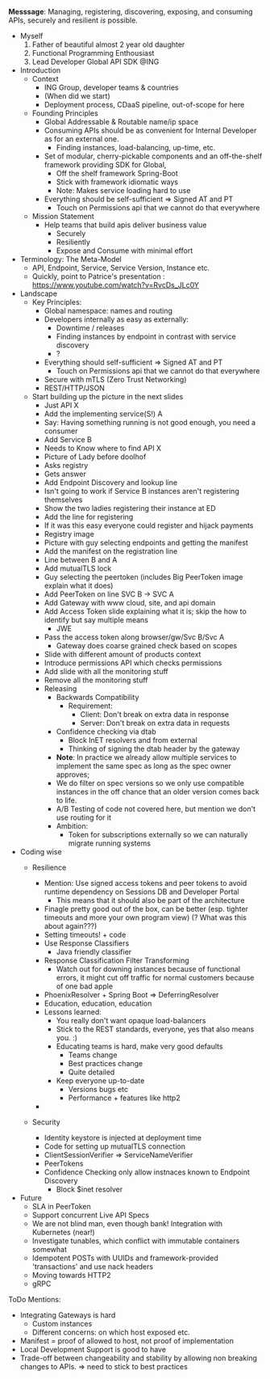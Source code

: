 **Messsage**: Managing, registering, discovering, exposing, and consuming APIs, securely and resilient *is* possible.

* Myself
    1.   Father of beautiful almost 2 year old daughter
    1.   Functional Programming Enthousiast
    1.   Lead Developer Global API SDK @ING
* Introduction
    *   Context
        *   ING Group, developer teams & countries
        *   (When did we start) 
        *   Deployment process, CDaaS pipeline, out-of-scope for here
    *   Founding Principles
        *   Global Addressable & Routable name/ip space
        *   Consuming APIs should be as convenient for Internal Developer as for an external one.
            * Finding instances, load-balancing, up-time, etc.
        *   Set of modular, cherry-pickable components and an off-the-shelf framework providing SDK for Global, 
            *   Off the shelf framework Spring-Boot
            *   Stick with framework idiomatic ways
            *   Note: Makes service loading hard to use
        *   Everything should be self-sufficient => Signed AT and PT
            *   Touch on Permissions api that we cannot do that everywhere
    *   Mission Statement
        *   Help teams that build apis deliver business value
            *   Securely
            *   Resiliently
            *   Expose and Consume with minimal effort
*   Terminology: The Meta-Model
    *   API, Endpoint, Service, Service Version, Instance etc.
    *   Quickly, point to Patrice's presentation : https://www.youtube.com/watch?v=RvcDs_JLc0Y
*   Landscape
    *   Key Principles:
        *   Global namespace: names and routing
        *   Developers internally as easy as externally:
            *   Downtime / releases
            *   Finding instances by endpoint in contrast with service discovery
            *   ?
        *   Everything should self-sufficient => Signed AT and PT
            *   Touch on Permissions api that we cannot do that everywhere
        *   Secure with mTLS (Zero Trust Networking)
        *   REST/HTTP/JSON
    *   Start building up the picture in the next slides
        * Just API X
        * Add the implementing service(S!) A
        * Say: Having something running is not good enough, you need a consumer
        * Add Service B
        * Needs to Know where to find API X
        * Picture of Lady before doolhof
        * Asks registry 
        * Gets answer
        * Add Endpoint Discovery and lookup line
        * Isn't going to work if Service B instances aren't registering themselves
        * Show the two ladies registering their instance at ED
        * Add the line for registering
        * If it was this easy everyone could register and hijack payments
        * Registry image
        * Picture with guy selecting endpoints and getting the manifest
        * Add the manifest on the registration line
        * Line between B and A
        * Add mutualTLS lock
        * Guy selecting the peertoken (includes Big PeerToken image explain what it does)
        * Add PeerToken on line SVC B -> SVC A
        * Add Gateway with www cloud, site, and api domain
        * Add Access Token slide explaining what it is; skip the how to identify but say multiple means
            * JWE
        * Pass the access token along browser/gw/Svc B/Svc A
            * Gateway does coarse grained check based on scopes
        * Slide with different amount of products context
        * Introduce permissions API which checks permissions
        * Add slide with all the monitoring stuff
        * Remove all the monitoring stuff
        *   Releasing
            *   Backwards Compatibility       
                *   Requirement:
                    *   Client: Don't break on extra data in response
                    *   Server: Don't break on extra data in requests
            *   Confidence checking via dtab
                *   Block InET resolvers and from external
                *   Thinking of signing the dtab header by the gateway
            *   **Note**: In practice we already allow multiple services to implement the same spec as long as the spec owner approves;
            *   We do filter on spec versions so we only use compatible instances in the off chance that an older version comes back to life.
            *   A/B Testing of code not covered here, but mention we don't use routing for it
            *   Ambition:
                *   Token for subscriptions externally so we can naturally migrate running systems
*   Coding wise
    *   Resilience
        *   Mention: Use signed access tokens and peer tokens to avoid runtime dependency on Sessions DB and Developer Portal
            * This means that it should also be part of the architecture
        *   Finagle pretty good out of the box, can be better (esp. tighter timeouts and more your own program view) (? What was this about again???)
        *   Setting timeouts! + code
        *   Use Response Classifiers
            *   Java friendly classifier
        *   Response Classification Filter Transforming
            * Watch out for downing instances because of functional errors, it might cut off traffic for normal customers because of one bad apple
        *   PhoenixResolver + Spring Boot => DeferringResolver
        *   Education, education, education
        *   Lessons learned: 
            *   You really don't want opaque load-balancers
            *   Stick to the REST standards, everyone, yes that also means you. :)
            *   Educating teams is hard, make very good defaults
                *   Teams change
                *   Best practices change
                *   Quite detailed
            *   Keep everyone up-to-date 
                *   Versions bugs etc
                *   Performance + features like http2
        *   

    *   Security

        *   Identity keystore is injected at deployment time
        *   Code for setting up mutualTLS connection
        *   ClientSessionVerifier => ServiceNameVerifier
        *   PeerTokens
        *   Confidence Checking only allow instnaces known to Endpoint Discovery
            *   Block $inet resolver
*   Future
    *   SLA in PeerToken
    *   Support concurrent Live API Specs
    *   We are not blind man, even though bank! Integration with Kubernetes (near!)
    *   Investigate tunables, which conflict with immutable containers somewhat
    *   Idempotent POSTs with UUIDs and framework-provided 'transactions' and use nack headers
    *   Moving towards HTTP2   
    *   gRPC
    
    
ToDo Mentions:

* Integrating Gateways is hard
    * Custom instances
    * Different concerns: on which host exposed etc.
* Manifest = proof of allowed to host, not proof of implementation    
* Local Development Support is good to have
* Trade-off between changeability and stability by allowing non breaking changes to APIs. => need to stick to best practices